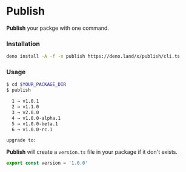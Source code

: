 # Publish

**Publish** your packge with one command.

### Installation
```bash
deno install -A -f -n publish https://deno.land/x/publish/cli.ts
```

### Usage

```bash
$ cd $YOUR_PACKAGE_DIR
$ publish

  1 → v1.0.1
  2 → v1.1.0
  3 → v2.0.0
  4 → v1.0.0-alpha.1
  5 → v1.0.0-beta.1
  6 → v1.0.0-rc.1

upgrade to:
```

**Publish** will create a `version.ts` file in your package if it don't exists.

```javascript
export const version = '1.0.0'
```